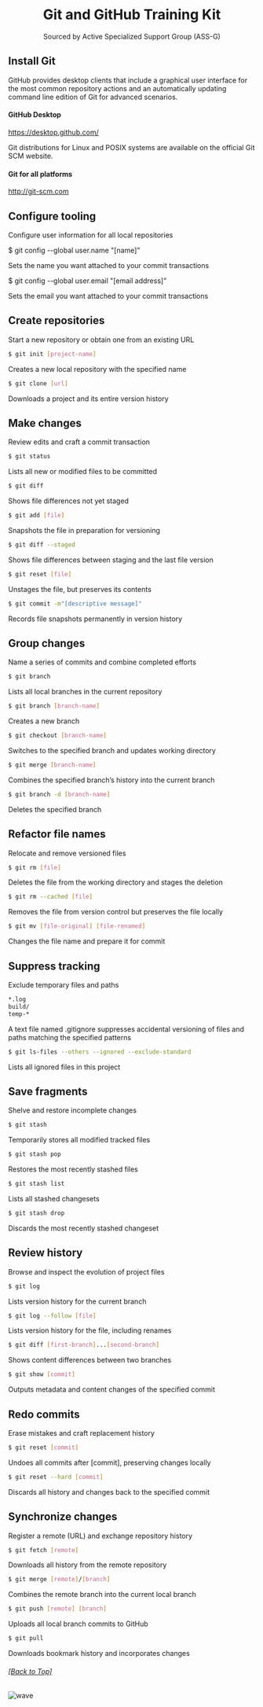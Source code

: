 <h1 align="center">
  <br>
  Git and GitHub Training Kit
  <br>
</h1>

<p align="center">
  Sourced by Active Specialized Support Group (ASS-G)
</p>


## Install Git
GitHub provides desktop clients that include a graphical user interface for the most common repository actions and an automatically updating command line edition of Git for advanced scenarios.

#### GitHub Desktop
https://desktop.github.com/

Git distributions for Linux and POSIX systems are available on the official Git SCM website.

#### Git for all platforms
http://git-scm.com

## Configure tooling
Configure user information for all local repositories

$ git config --global user.name "[name]"

Sets the name you want attached to your commit transactions

$ git config --global user.email "[email address]"

Sets the email you want attached to your commit transactions

## Create repositories
Start a new repository or obtain one from an existing URL

```bash
$ git init [project-name]
```

Creates a new local repository with the specified name

```bash
$ git clone [url]
```

Downloads a project and its entire version history

## Make changes
Review edits and craft a commit transaction

```bash
$ git status
```

Lists all new or modified files to be committed

```bash
$ git diff
```

Shows file differences not yet staged

```bash
$ git add [file]
```

Snapshots the file in preparation for versioning

```bash
$ git diff --staged
```

Shows file differences between staging and the last file version

```bash
$ git reset [file]
```

Unstages the file, but preserves its contents

```bash
$ git commit -m"[descriptive message]"
```

Records file snapshots permanently in version history

## Group changes
Name a series of commits and combine completed efforts

```bash
$ git branch
```

Lists all local branches in the current repository

```bash
$ git branch [branch-name]
```

Creates a new branch

```bash
$ git checkout [branch-name]
```

Switches to the specified branch and updates working directory

```bash
$ git merge [branch-name]
```

Combines the specified branch’s history into the current branch

```bash
$ git branch -d [branch-name]
```

Deletes the specified branch

## Refactor file names
Relocate and remove versioned files

```bash
$ git rm [file]
```

Deletes the file from the working directory and stages the deletion

```bash
$ git rm --cached [file]
```

Removes the file from version control but preserves the file locally

```bash
$ git mv [file-original] [file-renamed]
```

Changes the file name and prepare it for commit

## Suppress tracking
Exclude temporary files and paths

```bash
*.log
build/
temp-*
```

A text file named .gitignore suppresses accidental versioning of files and paths matching the specified patterns

```bash
$ git ls-files --others --ignored --exclude-standard
```

Lists all ignored files in this project

## Save fragments
Shelve and restore incomplete changes

```bash
$ git stash
```

Temporarily stores all modified tracked files

```bash
$ git stash pop
```

Restores the most recently stashed files

```bash
$ git stash list
```

Lists all stashed changesets

```bash
$ git stash drop
```

Discards the most recently stashed changeset

## Review history
Browse and inspect the evolution of project files

```bash
$ git log
```

Lists version history for the current branch

```bash
$ git log --follow [file]
```

Lists version history for the file, including renames

```bash
$ git diff [first-branch]...[second-branch]
```

Shows content differences between two branches

```bash
$ git show [commit]
```

Outputs metadata and content changes of the specified commit

## Redo commits
Erase mistakes and craft replacement history

```bash
$ git reset [commit]
```

Undoes all commits after [commit], preserving changes locally

```bash
$ git reset --hard [commit]
```

Discards all history and changes back to the specified commit

## Synchronize changes
Register a remote (URL) and exchange repository history

```bash
$ git fetch [remote]
```

Downloads all history from the remote repository

```bash
$ git merge [remote]/[branch]
```

Combines the remote branch into the current local branch

```bash
$ git push [remote] [branch]
```

Uploads all local branch commits to GitHub

```bash
$ git pull
```

Downloads bookmark history and incorporates changes

###### [[Back to Top]](#----git-and-github-training-kit--)

![wave](http://cdn.thekrishna.in/img/common/border.png)
